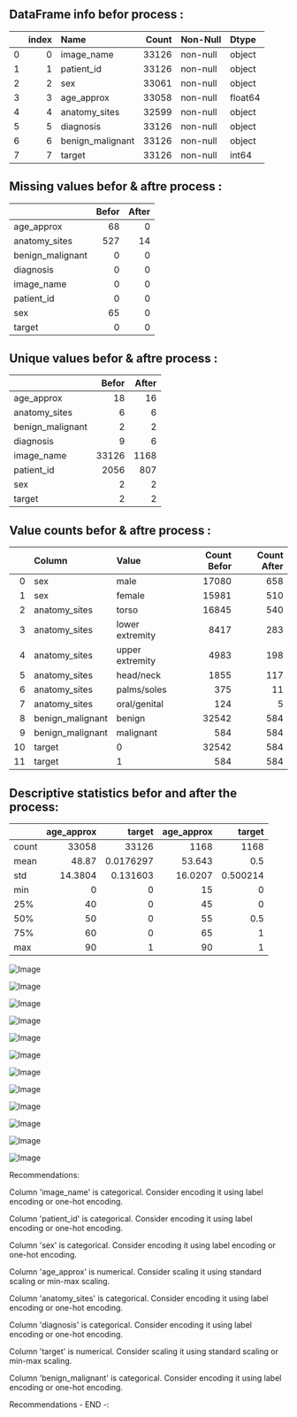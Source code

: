 
 ## DataFrame info befor process :
|    |   index | Name             |   Count | Non-Null   | Dtype   |
|---:|--------:|:-----------------|--------:|:-----------|:--------|
|  0 |       0 | image_name       |   33126 | non-null   | object  |
|  1 |       1 | patient_id       |   33126 | non-null   | object  |
|  2 |       2 | sex              |   33061 | non-null   | object  |
|  3 |       3 | age_approx       |   33058 | non-null   | float64 |
|  4 |       4 | anatomy_sites    |   32599 | non-null   | object  |
|  5 |       5 | diagnosis        |   33126 | non-null   | object  |
|  6 |       6 | benign_malignant |   33126 | non-null   | object  |
|  7 |       7 | target           |   33126 | non-null   | int64   |



 ## Missing values befor & aftre  process :
|                  |   Befor |   After |
|:-----------------|--------:|--------:|
| age_approx       |      68 |       0 |
| anatomy_sites    |     527 |      14 |
| benign_malignant |       0 |       0 |
| diagnosis        |       0 |       0 |
| image_name       |       0 |       0 |
| patient_id       |       0 |       0 |
| sex              |      65 |       0 |
| target           |       0 |       0 |



 ## Unique values befor & aftre  process :
|                  |   Befor |   After |
|:-----------------|--------:|--------:|
| age_approx       |      18 |      16 |
| anatomy_sites    |       6 |       6 |
| benign_malignant |       2 |       2 |
| diagnosis        |       9 |       6 |
| image_name       |   33126 |    1168 |
| patient_id       |    2056 |     807 |
| sex              |       2 |       2 |
| target           |       2 |       2 |



 ## Value counts befor & aftre  process :
|    | Column           | Value           |   Count Befor |   Count After |
|---:|:-----------------|:----------------|--------------:|--------------:|
|  0 | sex              | male            |         17080 |           658 |
|  1 | sex              | female          |         15981 |           510 |
|  2 | anatomy_sites    | torso           |         16845 |           540 |
|  3 | anatomy_sites    | lower extremity |          8417 |           283 |
|  4 | anatomy_sites    | upper extremity |          4983 |           198 |
|  5 | anatomy_sites    | head/neck       |          1855 |           117 |
|  6 | anatomy_sites    | palms/soles     |           375 |            11 |
|  7 | anatomy_sites    | oral/genital    |           124 |             5 |
|  8 | benign_malignant | benign          |         32542 |           584 |
|  9 | benign_malignant | malignant       |           584 |           584 |
| 10 | target           | 0               |         32542 |           584 |
| 11 | target           | 1               |           584 |           584 |



 ## Descriptive statistics befor and after the process:
|       |   age_approx |        target |   age_approx |      target |
|:------|-------------:|--------------:|-------------:|------------:|
| count |   33058      | 33126         |    1168      | 1168        |
| mean  |      48.87   |     0.0176297 |      53.643  |    0.5      |
| std   |      14.3804 |     0.131603  |      16.0207 |    0.500214 |
| min   |       0      |     0         |      15      |    0        |
| 25%   |      40      |     0         |      45      |    0        |
| 50%   |      50      |     0         |      55      |    0.5      |
| 75%   |      60      |     0         |      65      |    1        |
| max   |      90      |     1         |      90      |    1        |


![Image](media//Count_plot_of_Befro_Blancing_diagnosis.png)

![Image](media//Count_plot_of_Befro_Blancing_sex.png)

![Image](media//Histogram_of_Befro_Blancing_age_approx.png)

![Image](media//Count_plot_of_Befro_Blancing_anatomy_sites.png)

![Image](media//Histogram_of_Befro_Blancing_target.png)

![Image](media//Count_plot_of_Befro_Blancing_benign_malignant.png)

![Image](media//Count_plot_of_After_Blancing_diagnosis.png)

![Image](media//Count_plot_of_After_Blancing_sex.png)

![Image](media//Histogram_of_After_Blancing_age_approx.png)

![Image](media//Count_plot_of_After_Blancing_anatomy_sites.png)

![Image](media//Histogram_of_After_Blancing_target.png)

![Image](media//Count_plot_of_After_Blancing_benign_malignant.png)


 Recommendations:
 
  Column 'image_name' is categorical. Consider encoding it using label encoding or one-hot encoding.
 
  Column 'patient_id' is categorical. Consider encoding it using label encoding or one-hot encoding.
 
  Column 'sex' is categorical. Consider encoding it using label encoding or one-hot encoding.
 
  Column 'age_approx' is numerical. Consider scaling it using standard scaling or min-max scaling.
 
  Column 'anatomy_sites' is categorical. Consider encoding it using label encoding or one-hot encoding.
 
  Column 'diagnosis' is categorical. Consider encoding it using label encoding or one-hot encoding.
 
  Column 'target' is numerical. Consider scaling it using standard scaling or min-max scaling.
 
  Column 'benign_malignant' is categorical. Consider encoding it using label encoding or one-hot encoding.

 Recommendations - END -:
